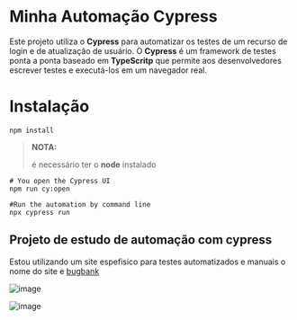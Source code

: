 
# Minha Automação Cypress

Este projeto utiliza o **Cypress** para automatizar os testes de um recurso de login e de atualização de usuário. O **Cypress** é um framework de testes ponta a ponta baseado em **TypeScritp** que permite aos desenvolvedores escrever testes e executá-los em um navegador real.

# Instalação

```base
npm install
```

> **NOTA:**
>
> é necessário ter o **node** instalado

```base
# You open the Cypress UI
npm run cy:open

#Run the automation by command line
npx cypress run
```

## Projeto de estudo de automação com cypress

Estou utilizando um site espefisico para testes automatizados e manuais o nome do site e  [bugbank ](https://bugbank.netlify.app/#)

![image](https://github.com/user-attachments/assets/a3e6af1e-2a3a-44f8-9b1d-25100b734bc6)

![image](https://github.com/user-attachments/assets/dc487fdd-6a9c-465a-9259-52826d5fc283)
